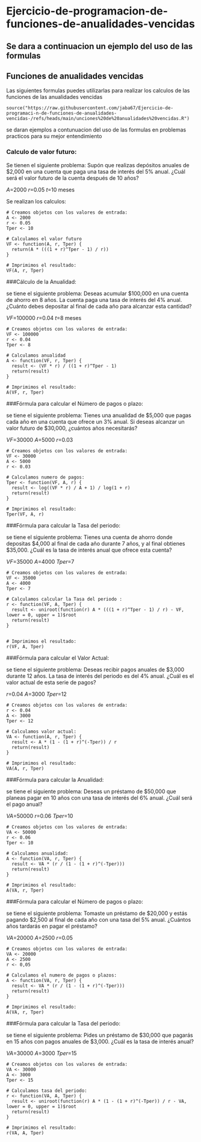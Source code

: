 # Ejercicio-de-programacion-de-funciones-de-anualidades-vencidas

## Se dara a continuacion un ejemplo del uso de las formulas
## Funciones de anualidades vencidas 
Las siguientes formulas puedes utilizarlas para realizar los calculos de las funciones de las anualidades vencidas 

```{r}
source("https://raw.githubusercontent.com/jaba67/Ejercicio-de-programaci-n-de-funciones-de-anualidades-vencidas-/refs/heads/main/unciones%20de%20anualidades%20vencidas.R")
```

se daran ejemplos a contunuacion del uso de las formulas en problemas practicos para su mejor entendimiento

### Calculo de valor futuro: 

Se tienen el siguiente problema: 
Supón que realizas depósitos anuales de $2,000 en una cuenta que paga una tasa de interés del 5% anual. ¿Cuál será el valor futuro de la cuenta después de 10 años?

$A$=2000
$r$=0.05
$t$=10 meses

Se realizan los calculos:

```{r}
# Creamos objetos con los valores de entrada:
A <- 2000
r <- 0.05
Tper <- 10

# Calculamos el valor futuro
VF <- function(A, r, Tper) {
  return(A * (((1 + r)^Tper - 1) / r))
}

# Imprimimos el resultado:
VF(A, r, Tper)

```

###Cálculo de la Anualidad:

se tiene el siguiente problema: 
Deseas acumular $100,000 en una cuenta de ahorro en 8 años. La cuenta paga una tasa de interés del 4% anual. ¿Cuánto debes depositar al final de cada año para alcanzar esta cantidad?

$VF$=100000
$r$=0.04
$t$=8 meses

```{r}
# Creamos objetos con los valores de entrada:
VF <- 100000
r <- 0.04
Tper <- 8

# Calculamos anualidad
A <- function(VF, r, Tper) {
  result <- (VF * r) / ((1 + r)^Tper - 1)
  return(result)
}

# Imprimimos el resultado:
A(VF, r, Tper)
```

###Fórmula para calcular el Número de pagos o plazo:

se tiene el siguiente problema:
Tienes una anualidad de $5,000 que pagas cada año en una cuenta que ofrece un 3% anual. Si deseas alcanzar un valor futuro de $30,000, ¿cuántos años necesitarás?

$VF$=30000
$A$=5000
$r$=0.03

```{r}
# Creamos objetos con los valores de entrada:
VF <- 30000
A <- 5000
r <- 0.03

# Calculamos numero de pagos:
Tper <- function(VF, A, r) {
  result <- log((VF * r) / A + 1) / log(1 + r)
  return(result)
}

# Imprimimos el resultado:
Tper(VF, A, r)
```

###Fórmula para calcular la Tasa del periodo:

se tiene el siguiente problema: 
Tienes una cuenta de ahorro donde depositas $4,000 al final de cada año durante 7 años, y al final obtienes $35,000. ¿Cuál es la tasa de interés anual que ofrece esta cuenta?

$VF$=35000
$A$=4000
$Tper$=7

```{r}
# Creamos objetos con los valores de entrada:
VF <- 35000
A <- 4000
Tper <- 7

# Calculamos calcular la Tasa del periodo :
r <- function(VF, A, Tper) {
  result <- uniroot(function(r) A * (((1 + r)^Tper - 1) / r) - VF, lower = 0, upper = 1)$root
  return(result)
}


# Imprimimos el resultado:
r(VF, A, Tper)
```

###Fórmula para calcular el Valor Actual:

se tiene el siguiente problema:
Deseas recibir pagos anuales de $3,000 durante 12 años. La tasa de interés del periodo es del 4% anual. ¿Cuál es el valor actual de esta serie de pagos?

$r$=0.04
$A$=3000
$Tper$=12

```{r}
# Creamos objetos con los valores de entrada:
r <- 0.04
A <- 3000
Tper <- 12

# Calculamos valor actual:
VA <- function(A, r, Tper) {
  result <- A * (1 - (1 + r)^(-Tper)) / r
  return(result)
}

# Imprimimos el resultado:
VA(A, r, Tper)
```

###Fórmula para calcular la Anualidad: 

se tiene el siguiente problema:
Deseas un préstamo de $50,000 que planeas pagar en 10 años con una tasa de interés del 6% anual. ¿Cuál será el pago anual?

$VA$=50000
$r$=0.06
$Tper$=10

```{r}
# Creamos objetos con los valores de entrada:
VA <- 50000
r <- 0.06
Tper <- 10

# Calculamos anualidad:
A <- function(VA, r, Tper) {
  result <- VA * (r / (1 - (1 + r)^(-Tper)))
  return(result)
}

# Imprimimos el resultado:
A(VA, r, Tper)
```

###Fórmula para calcular el Número de pagos o plazo:

se tiene el siguiente problema: 
Tomaste un préstamo de $20,000 y estás pagando $2,500 al final de cada año con una tasa del 5% anual. ¿Cuántos años tardarás en pagar el préstamo?

$VA$=20000
$A$=2500
$r$=0.05

```{r}
# Creamos objetos con los valores de entrada:
VA <- 20000
A <- 2500
r <- 0,05

# Calculamos el numero de pagos o plazos:
A <- function(VA, r, Tper) {
  result <- VA * (r / (1 - (1 + r)^(-Tper)))
  return(result)
}

# Imprimimos el resultado:
A(VA, r, Tper)
```

###Fórmula para calcular la Tasa del periodo:

se tiene el siguiente problema: 
Pides un préstamo de $30,000 que pagarás en 15 años con pagos anuales de $3,000. ¿Cuál es la tasa de interés anual?

$VA$=30000
$A$=3000
$Tper$=15

```{r}
# Creamos objetos con los valores de entrada:
VA <- 30000
A <- 3000
Tper <- 15

# Calculamos tasa del periodo:
r <- function(VA, A, Tper) {
  result <- uniroot(function(r) A * (1 - (1 + r)^(-Tper)) / r - VA, lower = 0, upper = 1)$root
  return(result)
}

# Imprimimos el resultado:
r(VA, A, Tper)
```
